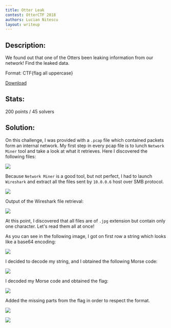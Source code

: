 ```yaml
---
title: Otter Leak
contest: OtterCTF 2018
authors: Lucian Nitescu
layout: writeup
---
```


## Description:

We found out that one of the Otters been leaking information from our network! Find the leaked data.

Format: CTF{flag all uppercase}

[Download](https://nitesculucian.github.io/uploads/otter2/OtterLeak.pcap)

## Stats:

200 points / 45 solvers

## Solution:

On this challenge, I was provided with a ```.pcap``` file which contained packets form an internal network. My first step in every pcap file is to lunch ```Network Miner``` tool and take a look at what it retrieves. Here I discovered the following files:

![](https://nitesculucian.github.io/uploads/otter2/image3.png)

Because ```Network Miner``` is a good tool, but not perfect, I had to launch ```Wireshark``` and extract all the files sent by ```10.0.0.6``` host over SMB protocol.

![](https://nitesculucian.github.io/uploads/otter2/image8.png)

Output of the Wireshark file retrieval:

![](https://nitesculucian.github.io/uploads/otter2/image6.png)

At this point, I discovered that all files are of ```.jpg``` extension but contain only one character. Let's read them all at once! 

As you can see in the following image, I got on first row a string which looks like a base64 encoding:

![](https://nitesculucian.github.io/uploads/otter2/image7.png)

I decided to decode my string, and I obtained the following Morse code:

![](https://nitesculucian.github.io/uploads/otter2/image2.png)

I decoded my Morse code and obtained the flag:

![](https://nitesculucian.github.io/uploads/otter2/image4.png)

Added the missing parts from the flag in order to respect the format.

![](https://nitesculucian.github.io/uploads/otter2/image1.png)

![](https://nitesculucian.github.io/uploads/otter2/image5.png)